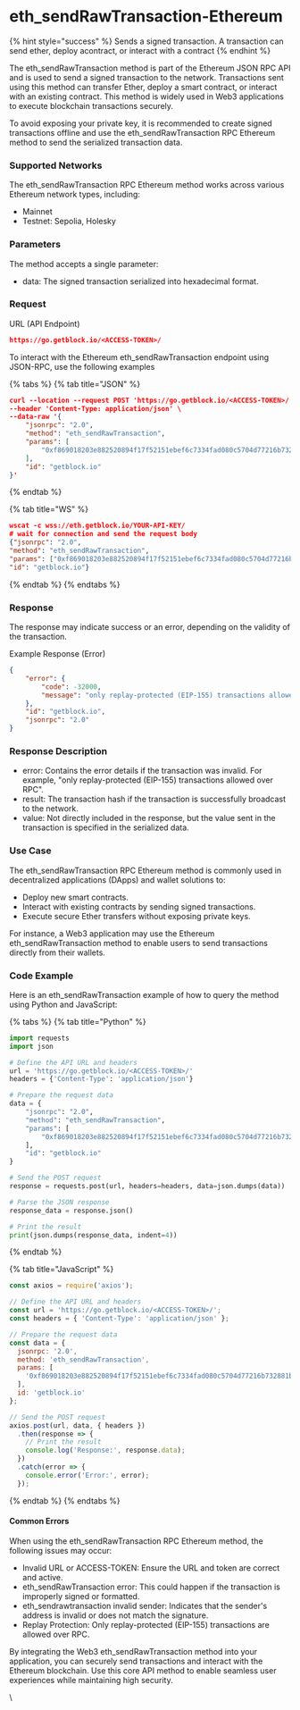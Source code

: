 # eth\_sendRawTransaction-Ethereum

{% hint style="success" %}
Sends a signed transaction. A transaction can send ether, deploy acontract, or interact with a contract
{% endhint %}

The eth\_sendRawTransaction method is part of the Ethereum JSON RPC API and is used to send a signed transaction to the network. Transactions sent using this method can transfer Ether, deploy a smart contract, or interact with an existing contract. This method is widely used in Web3 applications to execute blockchain transactions securely.

To avoid exposing your private key, it is recommended to create signed transactions offline and use the eth\_sendRawTransaction RPC Ethereum method to send the serialized transaction data.

### Supported Networks

The eth\_sendRawTransaction RPC Ethereum method works across various Ethereum network types, including:

* Mainnet
* Testnet: Sepolia, Holesky

### Parameters

The method accepts a single parameter:

* data: The signed transaction serialized into hexadecimal format.

### Request&#x20;

URL (API Endpoint)

```json
https://go.getblock.io/<ACCESS-TOKEN>/
```

To interact with the Ethereum eth\_sendRawTransaction endpoint using JSON-RPC, use the following examples

{% tabs %}
{% tab title="JSON" %}
```json
curl --location --request POST 'https://go.getblock.io/<ACCESS-TOKEN>/' \
--header 'Content-Type: application/json' \
--data-raw '{
    "jsonrpc": "2.0",
    "method": "eth_sendRawTransaction",
    "params": [
        "0xf869018203e882520894f17f52151ebef6c7334fad080c5704d77216b732881bc16d674ec80000801ba02da1c48b670996dcb1f447ef9ef00b33033c48a4fe938f420bec3e56bfd24071a062e0aa78a81bf0290afbc3a9d8e9a068e6d74caa66c5e0fa8a46deaae96b0833"
    ],
    "id": "getblock.io"
}'
```
{% endtab %}

{% tab title="WS" %}
```json
wscat -c wss://eth.getblock.io/YOUR-API-KEY/ 
# wait for connection and send the request body 
{"jsonrpc": "2.0",
"method": "eth_sendRawTransaction",
"params": ["0xf869018203e882520894f17f52151ebef6c7334fad080c5704d77216b732881bc16d674ec80000801ba02da1c48b670996dcb1f447ef9ef00b33033c48a4fe938f420bec3e56bfd24071a062e0aa78a81bf0290afbc3a9d8e9a068e6d74caa66c5e0fa8a46deaae96b0833"],
"id": "getblock.io"}
```
{% endtab %}
{% endtabs %}

### Response&#x20;

The response may indicate success or an error, depending on the validity of the transaction.

Example Response (Error)

```json
{
    "error": {
        "code": -32000,
        "message": "only replay-protected (EIP-155) transactions allowed over RPC"
    },
    "id": "getblock.io",
    "jsonrpc": "2.0"
}
```

### Response Description

* error: Contains the error details if the transaction was invalid. For example, "only replay-protected (EIP-155) transactions allowed over RPC".
* result: The transaction hash if the transaction is successfully broadcast to the network.
* value: Not directly included in the response, but the value sent in the transaction is specified in the serialized data.



### Use Case

The eth\_sendRawTransaction RPC Ethereum method is commonly used in decentralized applications (DApps) and wallet solutions to:

* Deploy new smart contracts.
* Interact with existing contracts by sending signed transactions.
* Execute secure Ether transfers without exposing private keys.

For instance, a Web3 application may use the Ethereum eth\_sendRawTransaction method to enable users to send transactions directly from their wallets.

### Code Example

Here is an eth\_sendRawTransaction example of how to query the method using Python and JavaScript:

{% tabs %}
{% tab title="Python" %}
```python
import requests
import json

# Define the API URL and headers
url = 'https://go.getblock.io/<ACCESS-TOKEN>/'
headers = {'Content-Type': 'application/json'}

# Prepare the request data
data = {
    "jsonrpc": "2.0",
    "method": "eth_sendRawTransaction",
    "params": [
        "0xf869018203e882520894f17f52151ebef6c7334fad080c5704d77216b732881bc16d674ec80000801ba02da1c48b670996dcb1f447ef9ef00b33033c48a4fe938f420bec3e56bfd24071a062e0aa78a81bf0290afbc3a9d8e9a068e6d74caa66c5e0fa8a46deaae96b0833"
    ],
    "id": "getblock.io"
}

# Send the POST request
response = requests.post(url, headers=headers, data=json.dumps(data))

# Parse the JSON response
response_data = response.json()

# Print the result
print(json.dumps(response_data, indent=4))

```
{% endtab %}

{% tab title="JavaScript" %}
```javascript
const axios = require('axios');

// Define the API URL and headers
const url = 'https://go.getblock.io/<ACCESS-TOKEN>/';
const headers = { 'Content-Type': 'application/json' };

// Prepare the request data
const data = {
  jsonrpc: '2.0',
  method: 'eth_sendRawTransaction',
  params: [
    '0xf869018203e882520894f17f52151ebef6c7334fad080c5704d77216b732881bc16d674ec80000801ba02da1c48b670996dcb1f447ef9ef00b33033c48a4fe938f420bec3e56bfd24071a062e0aa78a81bf0290afbc3a9d8e9a068e6d74caa66c5e0fa8a46deaae96b0833'
  ],
  id: 'getblock.io'
};

// Send the POST request
axios.post(url, data, { headers })
  .then(response => {
    // Print the result
    console.log('Response:', response.data);
  })
  .catch(error => {
    console.error('Error:', error);
  });

```
{% endtab %}
{% endtabs %}

#### Common Errors

When using the eth\_sendRawTransaction RPC Ethereum method, the following issues may occur:

* Invalid URL or ACCESS-TOKEN: Ensure the URL and token are correct and active.
* eth\_sendRawTransaction error: This could happen if the transaction is improperly signed or formatted.
* eth\_sendrawtransaction invalid sender: Indicates that the sender's address is invalid or does not match the signature.
* Replay Protection: Only replay-protected (EIP-155) transactions are allowed over RPC.

By integrating the Web3 eth\_sendRawTransaction method into your application, you can securely send transactions and interact with the Ethereum blockchain. Use this core API method to enable seamless user experiences while maintaining high security.

\
